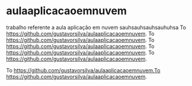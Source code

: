 # aulaaplicacaoemnuvem
trabalho referente a aula aplicação em nuvem
sauhsauhsauhsauhuhsa
To https://github.com/gustavorsilva/aulaaplicacaoemnuvem.
To https://github.com/gustavorsilva/aulaaplicacaoemnuvem.
To https://github.com/gustavorsilva/aulaaplicacaoemnuvem.
To https://github.com/gustavorsilva/aulaaplicacaoemnuvem.
To https://github.com/gustavorsilva/aulaaplicacaoemnuvem.




To https://github.com/gustavorsilva/aulaaplicacaoemnuvem.To https://github.com/gustavorsilva/aulaaplicacaoemnuvem.